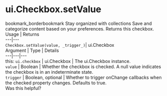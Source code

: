  
#  ui.Checkbox.setValue
bookmark_borderbookmark Stay organized with collections  Save and categorize content based on your preferences.
Returns this checkbox.
Usage | Returns  
---|---  
`Checkbox.setValue(value, _trigger_)`|  ui.Checkbox  
Argument | Type | Details  
---|---|---  
this: `ui.checkbox` | ui.Checkbox | The ui.Checkbox instance.  
`value` | Boolean | Whether the checkbox is checked. A null value indicates the checkbox is in an indeterminate state.  
`trigger` | Boolean, optional | Whether to trigger onChange callbacks when the checked property changes. Defaults to true.  
Was this helpful?

